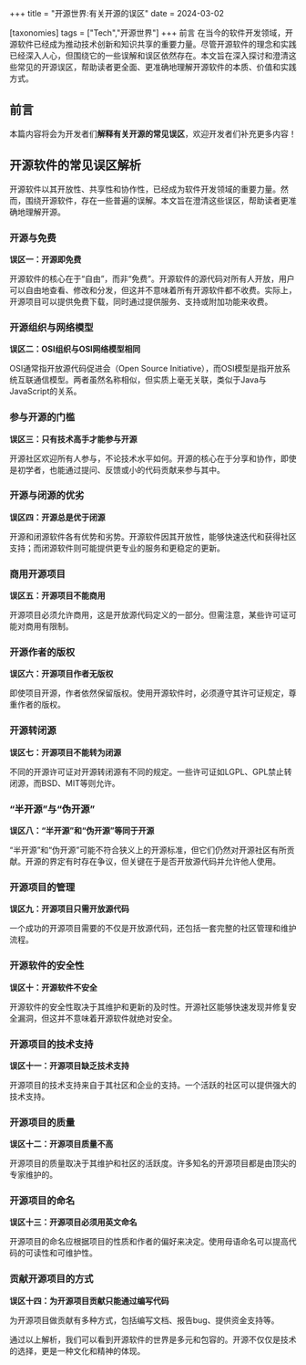+++
title = "开源世界:有关开源的误区"
date = 2024-03-02

[taxonomies]
tags = ["Tech","开源世界"]
+++
前言 在当今的软件开发领域，开源软件已经成为推动技术创新和知识共享的重要力量。尽管开源软件的理念和实践已经深入人心，但围绕它的一些误解和误区依然存在。本文旨在深入探讨和澄清这些常见的开源误区，帮助读者更全面、更准确地理解开源软件的本质、价值和实践方式。

<!-- more -->
## 前言

本篇内容将会为开发者们**解释有关开源的常见误区**，欢迎开发者们补充更多内容！

## 开源软件的常见误区解析

开源软件以其开放性、共享性和协作性，已经成为软件开发领域的重要力量。然而，围绕开源软件，存在一些普遍的误解。本文旨在澄清这些误区，帮助读者更准确地理解开源。

### 开源与免费

**误区一：开源即免费**

开源软件的核心在于“自由”，而非“免费”。开源软件的源代码对所有人开放，用户可以自由地查看、修改和分发，但这并不意味着所有开源软件都不收费。实际上，开源项目可以提供免费下载，同时通过提供服务、支持或附加功能来收费。

### 开源组织与网络模型

**误区二：OSI组织与OSI网络模型相同**

OSI通常指开放源代码促进会（Open Source Initiative），而OSI模型是指开放系统互联通信模型。两者虽然名称相似，但实质上毫无关联，类似于Java与JavaScript的关系。

### 参与开源的门槛

**误区三：只有技术高手才能参与开源**

开源社区欢迎所有人参与，不论技术水平如何。开源的核心在于分享和协作，即使是初学者，也能通过提问、反馈或小的代码贡献来参与其中。

### 开源与闭源的优劣

**误区四：开源总是优于闭源**

开源和闭源软件各有优势和劣势。开源软件因其开放性，能够快速迭代和获得社区支持；而闭源软件则可能提供更专业的服务和更稳定的更新。

### 商用开源项目

**误区五：开源项目不能商用**

开源项目必须允许商用，这是开放源代码定义的一部分。但需注意，某些许可证可能对商用有限制。

### 开源作者的版权

**误区六：开源项目作者无版权**

即使项目开源，作者依然保留版权。使用开源软件时，必须遵守其许可证规定，尊重作者的版权。

### 开源转闭源

**误区七：开源项目不能转为闭源**

不同的开源许可证对开源转闭源有不同的规定。一些许可证如LGPL、GPL禁止转闭源，而BSD、MIT等则允许。

### “半开源”与“伪开源”

**误区八：“半开源”和“伪开源”等同于开源**

“半开源”和“伪开源”可能不符合狭义上的开源标准，但它们仍然对开源社区有所贡献。开源的界定有时存在争议，但关键在于是否开放源代码并允许他人使用。

### 开源项目的管理

**误区九：开源项目只需开放源代码**

一个成功的开源项目需要的不仅是开放源代码，还包括一套完整的社区管理和维护流程。

### 开源软件的安全性

**误区十：开源软件不安全**

开源软件的安全性取决于其维护和更新的及时性。开源社区能够快速发现并修复安全漏洞，但这并不意味着开源软件就绝对安全。

### 开源项目的技术支持

**误区十一：开源项目缺乏技术支持**

开源项目的技术支持来自于其社区和企业的支持。一个活跃的社区可以提供强大的技术支持。

### 开源项目的质量

**误区十二：开源项目质量不高**

开源项目的质量取决于其维护和社区的活跃度。许多知名的开源项目都是由顶尖的专家维护的。

### 开源项目的命名

**误区十三：开源项目必须用英文命名**

开源项目的命名应根据项目的性质和作者的偏好来决定。使用母语命名可以提高代码的可读性和可维护性。

### 贡献开源项目的方式

**误区十四：为开源项目贡献只能通过编写代码**

为开源项目做贡献有多种方式，包括编写文档、报告bug、提供资金支持等。

通过以上解析，我们可以看到开源软件的世界是多元和包容的。开源不仅仅是技术的选择，更是一种文化和精神的体现。